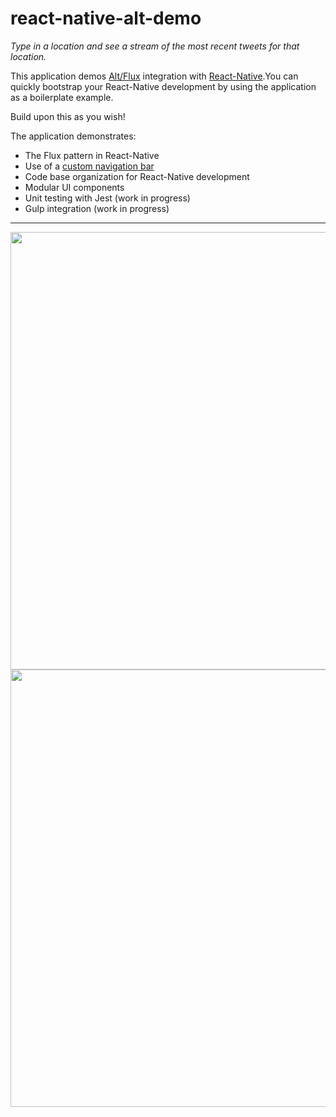 # react-native-alt-demo

*Type in a location and see a stream of the most recent tweets for that location.*

This application demos [Alt/Flux](https://github.com/goatslacker/alt) integration with [React-Native](https://github.com/facebook/react-native).You can quickly bootstrap your React-Native development by using the application as a boilerplate example.

Build upon this as you wish!

The application demonstrates:
* The Flux pattern in React-Native
* Use of a [custom navigation bar](https://github.com/Kureev/react-native-navbar)
* Code base organization for React-Native development
* Modular UI components
* Unit testing with Jest (work in progress)
* Gulp integration (work in progress)

<hr>
<div>
  <img src='https://github.com/mrblueblue/react-native-alt-demo/blob/master/screenshot-1.png' height=700 />
  <img src='https://github.com/mrblueblue/react-native-alt-demo/blob/master/screenshot-2.png'height=700 />
</div>
